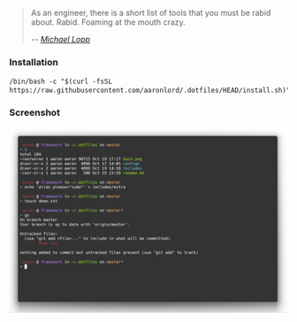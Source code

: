 > As an engineer, there is a short list of tools that you must be rabid about. Rabid. Foaming at the mouth crazy.
>
> -- <cite>[Michael Lopp][1]</cite>

### Installation

```
/bin/bash -c "$(curl -fsSL https://raw.githubusercontent.com/aaronlord/.dotfiles/HEAD/install.sh)"
```

### Screenshot

![Bash](bash.png)

[1]:http://www.randsinrepose.com/archives/2009/11/02/the_foamy_rules_for_rabid_tools.html
